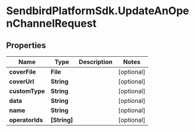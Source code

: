 # SendbirdPlatformSdk.UpdateAnOpenChannelRequest

## Properties

Name | Type | Description | Notes
------------ | ------------- | ------------- | -------------
**coverFile** | **File** |  | [optional] 
**coverUrl** | **String** |  | [optional] 
**customType** | **String** |  | [optional] 
**data** | **String** |  | [optional] 
**name** | **String** |  | [optional] 
**operatorIds** | **[String]** |  | [optional] 



